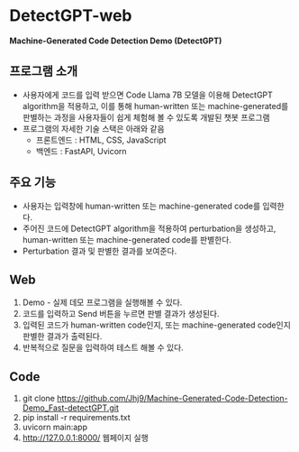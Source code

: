 # DetectGPT-web

**Machine-Generated Code Detection Demo (DetectGPT)**

## 프로그램 소개
- 사용자에게 코드를 입력 받으면 Code Llama 7B 모델을 이용해 DetectGPT algorithm을 적용하고, 이를 통해 human-written 또는 machine-generated를 판별하는 과정을 사용자들이 쉽게 체험해 볼 수 있도록 개발된 챗봇 프로그램
- 프로그램의 자세한 기술 스택은 아래와 같음
    - 프론트엔드 : HTML, CSS, JavaScript
    - 백엔드 : FastAPI, Uvicorn


## 주요 기능
- 사용자는 입력창에 human-written 또는 machine-generated code를 입력한다.
- 주어진 코드에 DetectGPT algorithm을 적용하여 perturbation을 생성하고, human-written 또는 machine-generated code를 판별한다.
- Perturbation 결과 및 판별한 결과를 보여준다.

## Web
1. Demo - 실제 데모 프로그램을 실행해볼 수 있다. <br>
2. 코드를 입력하고 Send 버튼을 누르면 판별 결과가 생성된다. <br>
3. 입력된 코드가 human-written code인지, 또는 machine-generated code인지 판별한 결과가 출력된다.<br>
4. 반복적으로 질문을 입력하여 테스트 해볼 수 있다. <br>


## Code
1. git clone https://github.com/Jhj9/Machine-Generated-Code-Detection-Demo_Fast-detectGPT.git<br>
2. pip install -r requirements.txt<br>
4. uvicorn main:app<br>
5. http://127.0.0.1:8000/ 웹페이지 실행